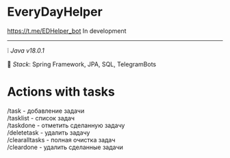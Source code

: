 # EveryDayHelper
https://t.me/EDHelper_bot
In development
____
:grey_exclamation: _Java v18.0.1_

:page_facing_up: _Stack_:
Spring Framework,
JPA,
SQL,
TelegramBots

# Actions with tasks
/task - добавление задачи \
/tasklist - список задач \
/taskdone - отметить сделанную задачу \
/deletetask - удалить задачу \
/clearalltasks - полная очистка задач \
/cleardone - удалить сделанные задачи
